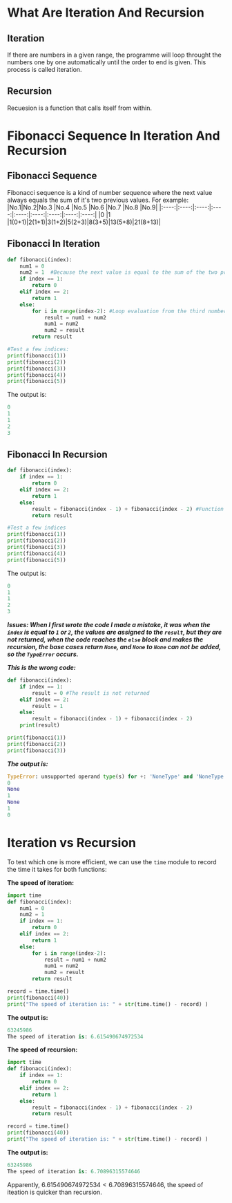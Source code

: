 # What Are Iteration And Recursion

## Iteration

If there are numbers in a given range, the programme will loop throught the numbers one by one automatically until the order to end is given. This process is called iteration.

## Recursion

Recuesion is a function that calls itself from within.

# Fibonacci Sequence In Iteration And Recursion

## Fibonacci Sequence

Fibonacci sequence is a kind of number sequence where the next value always equals the sum of it's two previous values. For example:
|No.1|No.2|No.3   |No.4 |No.5  |No.6  |No.7  |No.8  |No.9|
|:----:|:----:|:----:|:----:|:----:|:----:|:----:|:----:|:----:|
|0    |1  |1(0+1)|2(1+1)|3(1+2)|5(2+3)|8(3+5)|13(5+8)|21(8+13)|

## Fibonacci In Iteration

```py
def fibonacci(index):
    num1 = 0
    num2 = 1  #Because the next value is equal to the sum of the two previous values, so we define two viariables to store the two values.
    if index == 1:
        return 0
    elif index == 2:
        return 1
    else:
        for i in range(index-2): #Loop evaluation from the third number, loop once, loop twice from the fourth number.
            result = num1 + num2
            num1 = num2
            num2 = result
        return result

#Test a few indices:
print(fibonacci(1))
print(fibonacci(2))
print(fibonacci(3))
print(fibonacci(4))
print(fibonacci(5))
```

The output is:
```py
0
1
1
2
3
```

## Fibonacci In Recursion

```py
def fibonacci(index):
    if index == 1:
        return 0
    elif index == 2:
        return 1
    else:
        result = fibonacci(index - 1) + fibonacci(index - 2) #Function calls itself in within.
        return result

#Test a few indices
print(fibonacci(1))
print(fibonacci(2))
print(fibonacci(3))
print(fibonacci(4))
print(fibonacci(5))
```

The output is:
```py
0
1
1
2
3
```

_**Issues: When I first wrote the code I made a mistake, it was when the `index` is equal to `1` or `2`, the values are assigned to the `result`, but they are not returned, when the code reaches the `else` block and makes the recursion, the base cases return `None`, and `None` to `None` can not be added, so the `TypeError` occurs.**_

_**This is the wrong code:**_

```py
def fibonacci(index):
    if index == 1:
        result = 0 #The result is not returned
    elif index == 2:
        result = 1
    else:
        result = fibonacci(index - 1) + fibonacci(index - 2)
    print(result)

print(fibonacci(1))
print(fibonacci(2))
print(fibonacci(3))
```

_**The output is:**_
```py
TypeError: unsupported operand type(s) for +: 'NoneType' and 'NoneType'
0
None
1
None
1
0
```

# Iteration vs Recursion

To test which one is more efficient, we can use the `time` module to record the time it takes for both functions:

**The speed of iteration:**

```py
import time
def fibonacci(index):
    num1 = 0
    num2 = 1  
    if index == 1:
        return 0
    elif index == 2:
        return 1
    else:
        for i in range(index-2):
            result = num1 + num2
            num1 = num2
            num2 = result
        return result

record = time.time()
print(fibonacci(40))
print("The speed of iteration is: " + str(time.time() - record) )
```
**The output is:**
```py
63245986
The speed of iteration is: 6.615490674972534
```

**The speed of recursion:**

```py
import time
def fibonacci(index):
    if index == 1:
        return 0
    elif index == 2:
        return 1
    else:
        result = fibonacci(index - 1) + fibonacci(index - 2) 
        return result

record = time.time()
print(fibonacci(40))
print("The speed of iteration is: " + str(time.time() - record) )
```
**The output is:**
```py
63245986
The speed of iteration is: 6.70896315574646
```

Apparently, $6.615490674972534 <  6.70896315574646$, the speed of iteation is quicker than recursion. 







